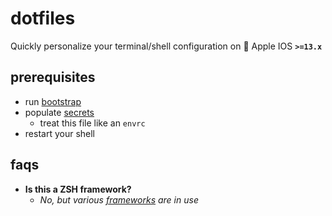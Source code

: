 # dotfiles

Quickly personalize your terminal/shell configuration on 🍎 Apple IOS **`>=13.x`**

## prerequisites

- run [bootstrap](`./bootstrap.sh`)
- populate [secrets](`./data/secrets`)
  - treat this file like an `envrc`
- restart your shell

## faqs

- **Is this a ZSH framework?**
  - *No, but various [frameworks](./docs/FRAMEWORKS.md) are in use*
